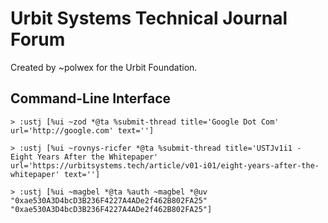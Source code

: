 # Urbit Systems Technical Journal Forum

Created by ~polwex for the Urbit Foundation.

##  Command-Line Interface

```hoon
> :ustj [%ui ~zod *@ta %submit-thread title='Google Dot Com' url='http://google.com' text='']

> :ustj [%ui ~rovnys-ricfer *@ta %submit-thread title='USTJv1i1 - Eight Years After the Whitepaper' url='https://urbitsystems.tech/article/v01-i01/eight-years-after-the-whitepaper' text='']

> :ustj [%ui ~magbel *@ta %auth ~magbel *@uv "0xae530A3D4bcD3B236F4227A4ADe2f462B802FA25" "0xae530A3D4bcD3B236F4227A4ADe2f462B802FA25"]
```

